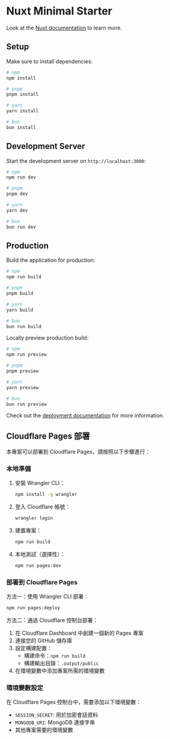 # Nuxt Minimal Starter

Look at the [Nuxt documentation](https://nuxt.com/docs/getting-started/introduction) to learn more.

## Setup

Make sure to install dependencies:

```bash
# npm
npm install

# pnpm
pnpm install

# yarn
yarn install

# bun
bun install
```

## Development Server

Start the development server on `http://localhost:3000`:

```bash
# npm
npm run dev

# pnpm
pnpm dev

# yarn
yarn dev

# bun
bun run dev
```

## Production

Build the application for production:

```bash
# npm
npm run build

# pnpm
pnpm build

# yarn
yarn build

# bun
bun run build
```

Locally preview production build:

```bash
# npm
npm run preview

# pnpm
pnpm preview

# yarn
yarn preview

# bun
bun run preview
```

Check out the [deployment documentation](https://nuxt.com/docs/getting-started/deployment) for more information.

## Cloudflare Pages 部署

本專案可以部署到 Cloudflare Pages，請按照以下步驟進行：

### 本地準備

1. 安裝 Wrangler CLI：
   ```bash
   npm install -g wrangler
   ```

2. 登入 Cloudflare 帳號：
   ```bash
   wrangler login
   ```

3. 建置專案：
   ```bash
   npm run build
   ```

4. 本地測試（選擇性）：
   ```bash
   npm run pages:dev
   ```

### 部署到 Cloudflare Pages

方法一：使用 Wrangler CLI 部署：
```bash
npm run pages:deploy
```

方法二：通過 Cloudflare 控制台部署：
1. 在 Cloudflare Dashboard 中創建一個新的 Pages 專案
2. 連接您的 GitHub 儲存庫
3. 設定構建配置：
   - 構建命令：`npm run build`
   - 構建輸出目錄：`.output/public`
4. 在環境變數中添加專案所需的環境變數

### 環境變數設定

在 Cloudflare Pages 控制台中，需要添加以下環境變數：
- `SESSION_SECRET`: 用於加密會話資料
- `MONGODB_URI`: MongoDB 連接字串
- 其他專案需要的環境變數
